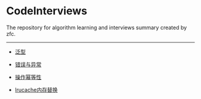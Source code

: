 # CodeInterviews

The repository for algorithm learning and interviews summary created by zfc.

----------------

- [泛型](/notebook/java/泛型.md)

- [错误与异常](/notebook/java/错误与异常.md)

- [操作幂等性](/notebook/database/幂等性.md)

- [lrucache内存替换](/notebook/LruCache/Lru.md)
